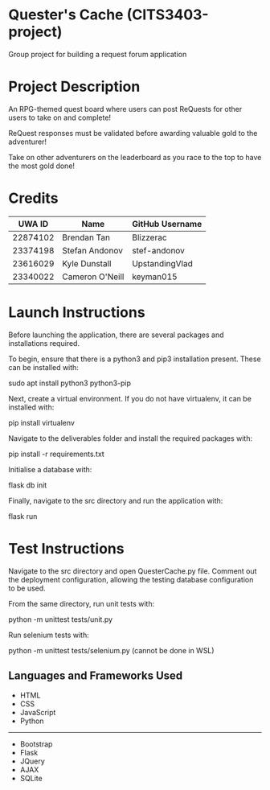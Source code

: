 # Quester's Cache (CITS3403-project)
Group project for building a request forum application

# Project Description
An RPG-themed quest board where users can post ReQuests for other users to take on and complete!

ReQuest responses must be validated before awarding valuable gold to the adventurer!

Take on other adventurers on the leaderboard as you race to the top to have the most gold done!

# Credits
| UWA ID       | Name           | GitHub Username       |
|----------|----------------|----------------|
| 22874102 | Brendan Tan    | Blizzerac      |
| 23374198 | Stefan Andonov | stef-andonov   |
| 23616029 | Kyle Dunstall  | UpstandingVlad |
| 23340022 | Cameron O'Neill| keyman015      |

# Launch Instructions
Before launching the application, there are several packages and installations required.

To begin, ensure that there is a python3 and pip3 installation present. These can be installed with:

sudo apt install python3 python3-pip

Next, create a virtual environment. If you do not have virtualenv, it can be installed with:

pip install virtualenv

Navigate to the deliverables folder and install the required packages with:

pip install -r requirements.txt

Initialise a database with:

flask db init

Finally, navigate to the src directory and run the application with:

flask run

# Test Instructions 

Navigate to the src directory and open QuesterCache.py file. Comment out the deployment configuration, allowing the testing database configuration to be used.

From the same directory, run unit tests with:

python -m unittest tests/unit.py

Run selenium tests with:

python -m unittest tests/selenium.py (cannot be done in WSL)

## Languages and Frameworks Used
- HTML
- CSS
- JavaScript
- Python
---
- Bootstrap
- Flask
- JQuery
- AJAX
- SQLite
